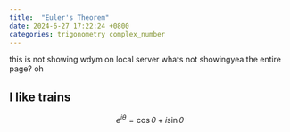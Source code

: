 ```yaml
---
title:  "Euler's Theorem"
date: 2024-6-27 17:22:24 +0800
categories: trigonometry complex_number
---
```

this is not showing
wdym
on local server
whats not showingyea
the entire page? oh
## I like trains
$$
e^{i\theta} = \cos \theta + i\sin \theta
$$
